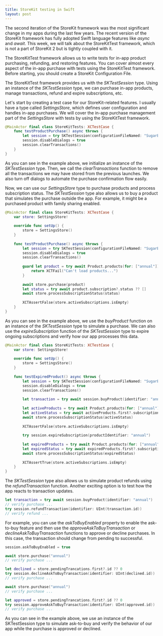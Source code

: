 ```yaml
---
title: StoreKit testing in Swift
layout: post
---
```


The second iteration of the StoreKit framework was the most significant change in my apps during the last few years. The recent version of the StoreKit framework has fully adopted Swift language features like *async* and *await*. This week, we will talk about the StoreKitTest framework, which is not a part of StoreKit 2 but is tightly coupled with it.

The StoreKitTest framework allows us to write tests for in-app product purchasing, refunding, and restoring features. You can cover almost every aspect of the in-app purchase with tests using the StoreKitTest framework. Before starting, you should create a StoreKit Configuration File.

The StoreKitTest framework provides us with the *SKTestSession* type. Using an instance of the *SKTestSession* type, we can purchase in-app products, manage transactions, refund and expire subscriptions, etc.

Let's start by creating a test case for our StoreKit-related features. I usually have a type called *SettingsStore*, which defines user configuration and handles in-app purchases. We will cover the in-app purchase management part of the *SettingsStore* with tests by using the StoreKitTest framework.

```swift
@MainActor final class StoreKitTests: XCTestCase {
    func testProductPurchase() async throws {
        let session = try SKTestSession(configurationFileNamed: "SugarBot Food Calorie Counter")
        session.disableDialogs = true
        session.clearTransactions()
    }
}
```

As you can see in the example above, we initialize an instance of the *SKTestSession* type. Then, we call the *clearTransactions* function to remove all the transactions we may have stored from the previous launches. We also turn off dialogs to automate the purchase confirmation flow easily.

Now, we can use our *SettingsStore* type to purchase products and process subscription status. The *SKTestSession* type also allows us to buy a product that simulates the purchase outside the app. For example, it might be a purchased product with family sharing enabled.

```swift
@MainActor final class StoreKitTests: XCTestCase {
    var store: SettingsStore!
    
    override func setUp() {
        store = SettingsStore()
    }
    
    func testProductPurchase() async throws {
        let session = try SKTestSession(configurationFileNamed: "SugarBot Food Calorie Counter")
        session.disableDialogs = true
        session.clearTransactions()
        
        guard let product = try await Product.products(for: ["annual"]).first else {
            return XCTFail("Can't load products...")
        }
        
        await store.purchase(product)
        let status = try await product.subscription?.status ?? []
        await store.processSubscriptionStatus(status)
        
        XCTAssertFalse(store.activeSubscriptions.isEmpty)
    }
}
```

As you can see in the example above, we use the *buyProduct* function on an instance of the *SKTestSession* type to simulate a purchase. We can also use the *expireSubscription* function of the *SKTestSession* type to expire ongoing subscriptions and verify how our app processes this data.

```swift
@MainActor final class StoreKitTests: XCTestCase {
    var store: SettingsStore!
    
    override func setUp() {
        store = SettingsStore()
    }
    
    func testExpiredProduct() async throws {
        let session = try SKTestSession(configurationFileNamed: "SugarBot Food Calorie Counter")
        session.disableDialogs = true
        session.clearTransactions()
        
        let transaction = try await session.buyProduct(identifier: "annual")
        
        let activeProducts = try await Product.products(for: ["annual"])
        let activeStatus = try await activeProducts.first?.subscription?.status ?? []
        await store.processSubscriptionStatus(activeStatus)
        
        XCTAssertFalse(store.activeSubscriptions.isEmpty)
        
        try session.expireSubscription(productIdentifier: "annual")
        
        let expiredProducts = try await Product.products(for: ["annual"])
        let expiredStatus = try await expiredProducts.first?.subscription?.status ?? []
        await store.processSubscriptionStatus(expiredStatus)
        
        XCTAssertTrue(store.activeSubscriptions.isEmpty)
    }
}
```

The *SKTestSession* type also allows us to simulate product refunds using the *refundTransaction* function. Another exciting option is to test how the app reacts to transaction updates. 

```swift
let transaction = try await session.buyProduct(identifier: "annual")
// verify purchase ...
try session.refundTransaction(identifier: UInt(transaction.id))
// verify refund ...
```

For example, you can use the *askToBuyEnabled* property to enable the ask-to-buy feature and then use the *approveAskToBuyTransaction* or *declineAskToBuyTransaction* functions to approve or decline purchases. In this case, the transaction should change from pending to successful.

```swift
session.askToBuyEnabled = true

await store.purchase("annual")
// verify purchase ...

let declined = store.pendingTrancations.first?.id ?? 0
try session.declineAskToBuyTransaction(identifier: UInt(declined.id))
// verify purchase ...

await store.purchase("annual")
// verify purchase ...

let approved = store.pendingTrancations.first?.id ?? 0
try session.approveAskToBuyTransaction(identifier: UInt(approved.id))
// verify purchase ...
```

As you can see in the example above, we use an instance of the SKTestSession type to simulate ask-to-buy and verify the behavior of our app while the purchase is approved or declined.
